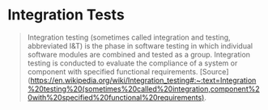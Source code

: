 # Integration Tests

> Integration testing (sometimes called integration and testing, abbreviated I&T) is the phase in software testing in which individual software modules are combined and tested as a group. Integration testing is conducted to evaluate the compliance of a system or component with specified functional requirements. [Source](https://en.wikipedia.org/wiki/Integration_testing#:~:text=Integration%20testing%20(sometimes%20called%20integration,component%20with%20specified%20functional%20requirements).
